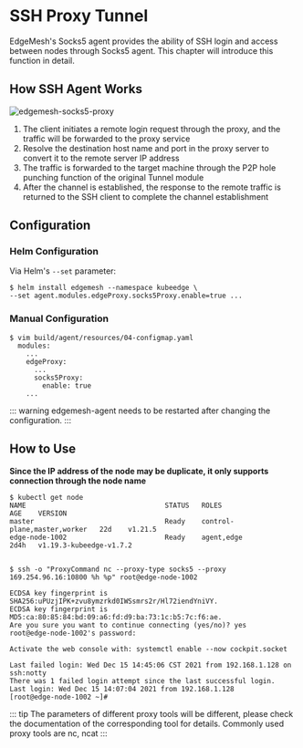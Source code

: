 # SSH Proxy Tunnel

EdgeMesh's Socks5 agent provides the ability of SSH login and access between nodes through Socks5 agent. This chapter will introduce this function in detail.

## How SSH Agent Works

![edgemesh-socks5-proxy](/images/guide/em-sock5.png)

1. The client initiates a remote login request through the proxy, and the traffic will be forwarded to the proxy service
2. Resolve the destination host name and port in the proxy server to convert it to the remote server IP address
3. The traffic is forwarded to the target machine through the P2P hole punching function of the original Tunnel module
4. After the channel is established, the response to the remote traffic is returned to the SSH client to complete the channel establishment

## Configuration

### Helm Configuration

Via Helm's `--set` parameter:

```shell
$ helm install edgemesh --namespace kubeedge \
--set agent.modules.edgeProxy.socks5Proxy.enable=true ...
```

### Manual Configuration

```shell
$ vim build/agent/resources/04-configmap.yaml
  modules:
    ...
    edgeProxy:
      ...
      socks5Proxy:
        enable: true
    ...
```

::: warning
edgemesh-agent needs to be restarted after changing the configuration.
:::

## How to Use

**Since the IP address of the node may be duplicate, it only supports connection through the node name**

```shell
$ kubectl get node
NAME                                  STATUS   ROLES                         AGE    VERSION
master                                Ready    control-plane,master,worker   22d    v1.21.5
edge-node-1002                        Ready    agent,edge                    2d4h   v1.19.3-kubeedge-v1.7.2


$ ssh -o "ProxyCommand nc --proxy-type socks5 --proxy 169.254.96.16:10800 %h %p" root@edge-node-1002

ECDSA key fingerprint is SHA256:uPUzjIPK+zvu8ymzrkd0IWSsmrs2r/Hl72iendYniVY.
ECDSA key fingerprint is MD5:ca:80:85:84:bd:09:a6:fd:d9:ba:73:1c:b5:7c:f6:ae.
Are you sure you want to continue connecting (yes/no)? yes
root@edge-node-1002's password:

Activate the web console with: systemctl enable --now cockpit.socket

Last failed login: Wed Dec 15 14:45:06 CST 2021 from 192.168.1.128 on ssh:notty
There was 1 failed login attempt since the last successful login.
Last login: Wed Dec 15 14:07:04 2021 from 192.168.1.128
[root@edge-node-1002 ~]#
```

::: tip
The parameters of different proxy tools will be different, please check the documentation of the corresponding tool for details. Commonly used proxy tools are nc, ncat
:::
